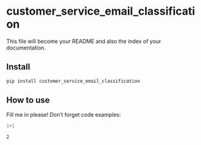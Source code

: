# customer_service_email_classification

<!-- WARNING: THIS FILE WAS AUTOGENERATED! DO NOT EDIT! -->

This file will become your README and also the index of your
documentation.

## Install

``` sh
pip install customer_service_email_classification
```

## How to use

Fill me in please! Don’t forget code examples:

``` python
1+1
```

    2

